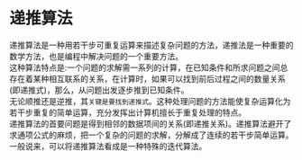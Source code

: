 # 递推算法

递推算法是一种用若干步可重复运算来描述复杂问题的方法，递推法是一种重要的数学方法，也是编程中解决问题的一个重要方法。<br/>
这种算法特点是:一个问题的求解需一系列的计算，在已知条件和所求问题之间总存在着某种相互联系的关系，在计算时，如果可以找到前后过程之间的数量关系(即递推式)，那么，从问题出发逐步推到已知条件。<br/>
无论顺推还是逆推，其`关键是要找到递推式`。这种处理问题的方法能使复杂运算化为若干步重复的简单运算，充分发挥出计算机擅长于重复处理的特点。<br/>
递推算法的首要问题是得到相邻的数据项间的关系(即递推关系)。递推算法避开了求通项公式的麻烦，把一个复杂的问题的求解，分解成了连续的若干步简单运算。一般说来，可以将递推算法看成是一种特殊的迭代算法。